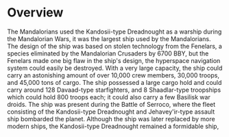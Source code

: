 # Overview
The Mandalorians used the Kandosii-type Dreadnought as a warship during the Mandalorian Wars, it was the largest ship used by the Mandalorians.
The design of the ship was based on stolen technology from the Fenelars, a species eliminated by the Mandalorian Crusaders by 6700 BBY, but the Fenelars made one big flaw in the ship's design, the hyperspace navigation system could easily be destroyed.
With a very large capacity, the ship could carry an astonishing amount of over 10,000 crew members, 30,000 troops, and 45,000 tons of cargo.
The ship possessed a large cargo hold and could carry around 128 Davaad-type starfighters, and 8 Shaadlar-type troopships which could hold 800 troops each; it could also carry a few Basilisk war droids.
The ship was present during the Battle of Serroco, where the fleet consisting of the Kandosii-type Dreadnought and Jehavey'ir-type assault ship bombarded the planet.
Although the ship was later replaced by more modern ships, the Kandosii-type Dreadnought remained a formidable ship,